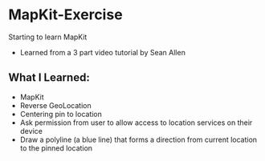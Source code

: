 # MapKit-Exercise
Starting to learn MapKit
- Learned from a 3 part video tutorial by Sean Allen

## What I Learned:
- MapKit
- Reverse GeoLocation
- Centering pin to location
- Ask permission from user to allow access to location services on their device
- Draw a polyline (a blue line) that forms a direction from current location to the pinned location
